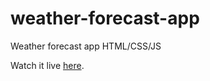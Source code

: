# weather-forecast-app
 Weather forecast app HTML/CSS/JS

Watch it live [here](https://dasilvamatheusp.github.io/weather-forecast-app/).


